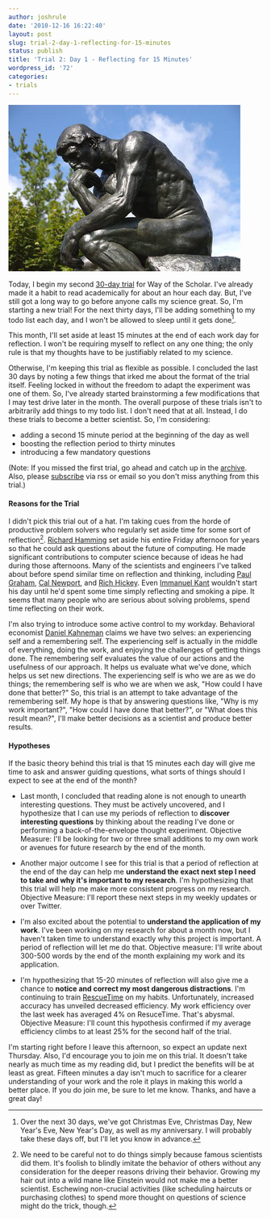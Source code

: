 ```yaml
---
author: joshrule
date: '2010-12-16 16:22:40'
layout: post
slug: trial-2-day-1-reflecting-for-15-minutes
status: publish
title: 'Trial 2: Day 1 - Reflecting for 15 Minutes'
wordpress_id: '72'
categories:
- trials
---
```


![thinker from steven n fettig on flickr.com][1]

Today, I begin my second [30-day trial][2] for Way of the Scholar. I've
already made it a habit to read academically for about an hour each day. But,
I've still got a long way to go before anyone calls my science great. So, I'm
starting a new trial! For the next thirty days, I'll be adding something to my
todo list each day, and I won't be allowed to sleep until it gets done[^1].

This month, I'll set aside at least 15 minutes at the end of each work day for
reflection. I won't be requiring myself to reflect on any one thing; the only
rule is that my thoughts have to be justifiably related to my science.

Otherwise, I'm keeping this trial as flexible as possible. I concluded the
last 30 days by noting a few things that irked me about the format of the
trial itself. Feeling locked in without the freedom to adapt the experiment
was one of them. So, I've already started brainstorming a few modifications
that I may test drive later in the month. The overall purpose of these trials
isn't to arbitrarily add things to my todo list. I don't need that at all.
Instead, I do these trials to become a better scientist. So, I'm considering:

*  adding a second 15 minute period at the beginning of the day as well
*  boosting the reflection period to thirty minutes
*  introducing a few mandatory questions

(Note: If you missed the first trial, go ahead and catch up in the
[archive][3]. Also, please [subscribe][4] via rss or email so you don't miss
anything from this trial.)

#### Reasons for the Trial

I didn't pick this trial out of a hat. I'm taking cues from the horde of
productive problem solvers who regularly set aside time for some sort of
reflection[^2]. [Richard Hamming][5] set aside his entire Friday afternoon
for years so that he could ask questions about the future of computing. He
made significant contributions to computer science because of ideas he had
during those afternoons. Many of the scientists and engineers I've talked
about before spend similar time on reflection and thinking, including [Paul
Graham][6], [Cal Newport][7], and [Rich Hickey][8]. Even [Immanuel Kant][9]
wouldn't start his day until he'd spent some time simply reflecting and
smoking a pipe. It seems that many people who are serious about solving
problems, spend time reflecting on their work.

I'm also trying to introduce some active control to my workday. Behavioral
economist [Daniel Kahneman][10] claims we have two selves: an experiencing
self and a remembering self. The experiencing self is actually in the middle
of everything, doing the work, and enjoying the challenges of getting things
done. The remembering self evaluates the value of our actions and the
usefulness of our approach. It helps us evaluate what we've done, which helps
us set new directions. The experiencing self is who we are as we do things;
the remembering self is who we are when we ask, "How could I have done that
better?" So, this trial is an attempt to take advantage of the remembering
self. My hope is that by answering questions like, "Why is my work
important?", "How could I have done that better?", or "What does this result
mean?", I'll make better decisions as a scientist and produce better results.

#### Hypotheses

If the basic theory behind this trial is that 15 minutes each day will give me
time to ask and answer guiding questions, what sorts of things should I expect
to see at the end of the month?

*  Last month, I concluded that reading alone is not enough to unearth interesting questions. They must be actively uncovered, and I hypothesize that I can use my periods of reflection to **discover interesting questions** by thinking about the reading I've done or performing a back-of-the-envelope thought experiment. Objective Measure: I'll be looking for two or three small additions to my own work or avenues for future research by the end of the month.

*  Another major outcome I see for this trial is that a period of reflection at the end of the day can help me **understand the exact next step I need to take and why it's important to my research**. I'm hypothesizing that this trial will help me make more consistent progress on my research. Objective Measure: I'll report these next steps in my weekly updates or over Twitter.

*  I'm also excited about the potential to **understand the application of my work**. I've been working on my research for about a month now, but I haven't taken time to understand exactly why this project is important. A period of reflection will let me do that. Objective measure: I'll write about 300-500 words by the end of the month explaining my work and its application.

*  I'm hypothesizing that 15-20 minutes of reflection will also give me a chance to **notice and correct my most dangerous distractions**. I'm continuing to train [RescueTime][11] on my habits. Unfortunately, increased accuracy has unveiled decreased efficiency. My work efficiency over the last week has averaged 4% on ResuceTime. That's abysmal. Objective Measure: I'll count this hypothesis confirmed if my average efficiency climbs to at least 25% for the second half of the trial.

I'm starting right before I leave this afternoon, so expect an update next
Thursday. Also, I'd encourage you to join me on this trial. It doesn't take
nearly as much time as my reading did, but I predict the benefits will be at
least as great. Fifteen minutes a day isn't much to sacrifice for a clearer
understanding of your work and the role it plays in making this world a better
place. If you do join me, be sure to let me know. Thanks, and have a great
day!


[^1]: Over the next 30 days, we've got Christmas Eve, Christmas Day, New Year's Eve, New Year's Day, as well as my anniversary. I will probably take these days off, but I'll let you know in advance.
[^2]: We need to be careful not to do things simply because famous scientists did them. It's foolish to blindly imitate the behavior of others without any consideration for the deeper reasons driving their behavior. Growing my hair out into a wild mane like Einstein would not make me a better scientist. Eschewing non-crucial activities (like scheduling haircuts or purchasing clothes) to spend more thought on questions of science might do the trick, though.

[1]: /a/2010-12-16-trial-2-day-1-reflecting-for-15-minutes/thinker.png (thinker from steven n fettig on flickr.com)
[2]: http://www.stevepavlina.com/blog/2005/04/30-days-to-success/ (Steve Pavlina - 30 Days to Success)
[3]: /index.html#posts (WOTS - Archive)
[4]: http://feeds.feedburner.com/WayOfTheScholar (Subscribe to WOTS)
[5]: http://paulgraham.com/hamming.html (Richard Hamming - You and Your Research)
[6]: http://www.paulgraham.com/addiction.html (Paul Graham - The Acceleration of Addictiveness)
[7]: http://calnewport.com/blog (StudyHacks)
[8]: http://bit.ly/ffbxXe (Rich Hickey - Hammock-Driven Development)
[9]: http://books.google.com/books?id=V-v7ye60jSUC&pg=PA222&lpg=PA222&dq=kant+regular+walk+afternoon&source=bl&ots=mGvzZGTOMz&sig=HRQ57dRx3EFPX7cPX_tmsyADGS4&hl=en&ei=MSEKTYLoFMXflgeC_6igAQ&sa=X&oi=book_result&ct=result&resnum=1&ved=0CBMQ6AEwAA#v=onepage&q=devoted%20to%20meditation&f=false (Kant: A Biography)
[10]: http://www.ted.com/talks/lang/eng/daniel_kahneman_the_riddle_of_experience_vs_memory.html (Daniel Kahneman's TED talk)
[11]: http://rescuetime.com (RescueTime)
